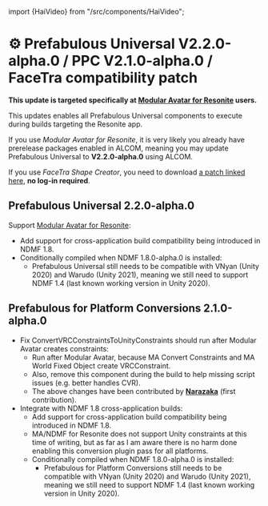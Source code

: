 ﻿---
unlisted: true
---

import {HaiVideo} from "/src/components/HaiVideo";

# ⚙️ Prefabulous Universal V2.2.0-alpha.0 / PPC V2.1.0-alpha.0 / FaceTra compatibility patch

**This update is targeted specifically at [Modular Avatar for Resonite](https://github.com/bdunderscore/modular-avatar-resonite) users.**

This updates enables all Prefabulous Universal components to execute during builds targeting the Resonite app.

If you use *Modular Avatar for Resonite*, it is very likely you already have prerelease packages enabled in ALCOM,
meaning you may update Prefabulous Universal to **V2.2.0-alpha.0** using ALCOM.

If you use *FaceTra Shape Creator*, you need to download [a patch linked here](/docs/products/facetra-shape-creator/modular-avatar-for-resonite-patch), **no log-in required**.


## Prefabulous Universal 2.2.0-alpha.0

Support [Modular Avatar for Resonite](https://github.com/bdunderscore/modular-avatar-resonite):
- Add support for cross-application build compatibility being introduced in NDMF 1.8.
- Conditionally compiled when NDMF 1.8.0-alpha.0 is installed:
  - Prefabulous Universal still needs to be compatible with VNyan (Unity 2020) and Warudo (Unity 2021), meaning we still need to support NDMF 1.4 (last known working version in Unity 2020).

## Prefabulous for Platform Conversions 2.1.0-alpha.0

- Fix ConvertVRCConstraintsToUnityConstraints should run after Modular Avatar creates constraints:
    - Run after Modular Avatar, because MA Convert Constraints and MA World Fixed Object create VRCConstraint.
    - Also, remove this component during the build to help missing script issues (e.g. better handles CVR).
    - The above changes have been contributed by **[Narazaka](https://github.com/Narazaka)** (first contribution).
- Integrate with NDMF 1.8 cross-application builds:
    - Add support for cross-application build compatibility being introduced in NDMF 1.8.
    - MA/NDMF for Resonite does not support Unity constraints at this time of writing, but as far as I am aware there is no harm done enabling this conversion plugin pass for all platforms.
    - Conditionally compiled when NDMF 1.8.0-alpha.0 is installed:
        - Prefabulous for Platform Conversions still needs to be compatible with VNyan (Unity 2020) and Warudo (Unity 2021), meaning we still need to support NDMF 1.4 (last known working version in Unity 2020).

